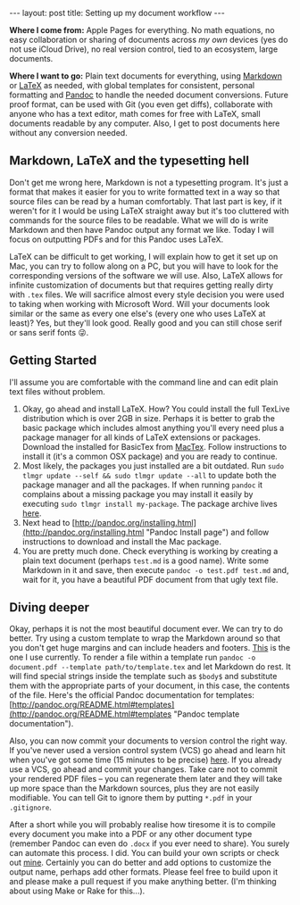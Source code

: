 --- layout: post title: Setting up my document workflow ---

**Where I come from:** Apple Pages for everything. No math equations, no easy
collaboration or sharing of documents across *my own* devices (yes do not use
iCloud Drive), no real version control, tied to an ecosystem, large documents.

**Where I want to go:** Plain text documents for everything, using
[Markdown](http://whatismarkdown.com "Unofficial markdown description") or
[LaTeX](http://www.latex-project.org "LaTeX project home") as needed, with
global templates for consistent, personal formatting and
[Pandoc](http://pandoc.org "Pandoc website") to handle the needed document
conversions. Future proof format, can be used with Git (you even get diffs),
collaborate with anyone who has a text editor, math comes for free with LaTeX,
small documents readable by any computer. Also, I get to post documents here
without any conversion needed.

## Markdown, LaTeX and the typesetting hell

Don't get me wrong here, Markdown is not a typesetting program. It's just a
format that makes it easier for you to write formatted text in a way so that
source files can be read by a human comfortably. That last part is key, if it
weren't for it I would be using LaTeX straight away but it's too cluttered with
commands for the source files to be readable. What we will do is write Markdown
and then have Pandoc output any format we like. Today I will focus on outputting
PDFs and for this Pandoc uses LaTeX.

LaTeX can be difficult to get working, I will explain how to get it set up on
Mac, you can try to follow along on a PC, but you will have to look for the
corresponding versions of the software we will use. Also, LaTeX allows for
infinite customization of documents but that requires getting really dirty with
`.tex` files. We will sacrifice almost every style decision you were used to
taking when working with Microsoft Word. Will your documents look similar or the
same as every one else's (every one who uses LaTeX at least)? Yes, but they'll
look good. Really good and you can still chose serif or sans serif fonts 😜.

## Getting Started

I'll assume you are comfortable with the command line and can edit plain text
files without problem.

1. Okay, go ahead and install LaTeX. How? You could install the full TexLive
   distribution which is over 2GB in size. Perhaps it is better to grab the
   basic package which includes almost anything you'll every need plus a package
   manager for all kinds of LaTeX extensions or packages. Download the installed
   for BasicTex from [MacTex](https://www.tug.org/mactex/morepackages.html
   "MacTex, Tex Users Group"). Follow instructions to install it (it's a common
   OSX package) and you are ready to continue.
2. Most likely, the packages you just installed are a bit outdated. Run `sudo
   tlmgr update --self && sudo tlmgr update --all` to update both the package
   manager and all the packages. If when running `pandoc` it complains about a
   missing package you may install it easily by executing `sudo tlmgr install
   my-package`. The package archive lives [here](http://ctan.org "CTAN").
3. Next head to
   [http://pandoc.org/installing.html](http://pandoc.org/installing.html "Pandoc
   Install page") and follow instructions to download and install the Mac
   package.
4. You are pretty much done. Check everything is working by creating a plain
   text document (perhaps `test.md` is a good name). Write some Markdown in it
   and save, then execute `pandoc -o test.pdf test.md` and, wait for it, you
   have a beautiful PDF document from that ugly text file.

## Diving deeper

Okay, perhaps it is not the most beautiful document ever. We can try to do
better. Try using a custom template to wrap the Markdown around so that you
don't get huge margins and can include headers and footers.
[This](https://github.com/knifecake/dotfiles/blob/master/osx/school-tools/templates/default.tex.template
"LaTeX template") is the one I use currently. To render a file within a template
run `pandoc -o document.pdf --template path/to/template.tex` and let Markdown do
rest. It will find special strings inside the template such as `$body$` and
substitute them with the appropriate parts of your document, in this case, the
contents of the file. Here's the official Pandoc documentation for templates:
[http://pandoc.org/README.html#templates](http://pandoc.org/README.html#templates
"Pandoc template documentation"). 

Also, you can now commit your documents to version control the right way. If
you've never used a version control system (VCS) go ahead and learn hit when
you've got some time (15 minutes to be precise) [here](https://try.github.io/
"Interactive Git tutorial"). If you already use a VCS, go ahead and commit your
changes. Take care not to commit your rendered PDF files – you can regenerate
them later and they will take up more space than the Markdown sources, plus they
are not easily modifiable. You can tell Git to ignore them by putting `*.pdf` in
your `.gitignore`.

After a short while you will probably realise how tiresome it is to compile
every document you make into a PDF or any other document type (remember Pandoc
can even do `.docx` if you ever need to share). You surely can automate this
process. I did. You can build your own scripts or check out
[mine](https://github.com/knifecake/dotfiles/blob/master/osx/scripts/produce "A
script to automate compilation"). Certainly you can do better and add options to
customize the output name, perhaps add other formats. Please feel free to build
upon it and please make a pull request if you make anything better. (I'm
thinking about using Make or Rake for this...).
